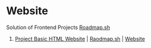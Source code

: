 # Website

Solution of Frontend Projects
[Roadmap.sh](https://roadmap.sh/)

1. [Project Basic HTML Website](https://github.com/AssamFish/website/tree/main/basic-html-website) | [Raodmap.sh](https://roadmap.sh/projects/basic-html-website) |   [Website](https://www.chewjosiah.my/basic-html-website/index.html)